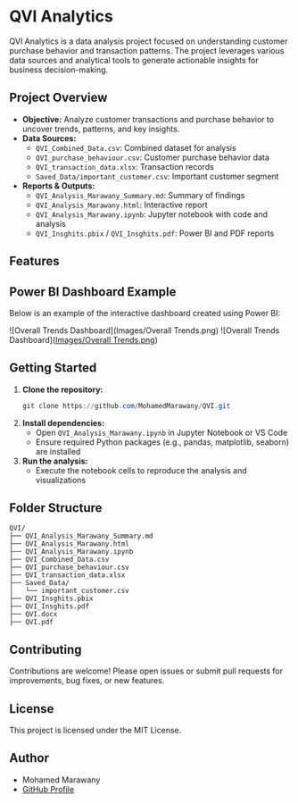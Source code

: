# QVI Analytics

QVI Analytics is a data analysis project focused on understanding customer purchase behavior and transaction patterns. The project leverages various data sources and analytical tools to generate actionable insights for business decision-making.

## Project Overview
- **Objective:** Analyze customer transactions and purchase behavior to uncover trends, patterns, and key insights.
- **Data Sources:**
  - `QVI_Combined_Data.csv`: Combined dataset for analysis
  - `QVI_purchase_behaviour.csv`: Customer purchase behavior data
  - `QVI_transaction_data.xlsx`: Transaction records
  - `Saved_Data/important_customer.csv`: Important customer segment
- **Reports & Outputs:**
  - `QVI_Analysis_Marawany_Summary.md`: Summary of findings
  - `QVI_Analysis_Marawany.html`: Interactive report
  - `QVI_Analysis_Marawany.ipynb`: Jupyter notebook with code and analysis
  - `QVI_Insghits.pbix` / `QVI_Insghits.pdf`: Power BI and PDF reports

## Features

## Power BI Dashboard Example
Below is an example of the interactive dashboard created using Power BI:

![Overall Trends Dashboard](Images/Overall Trends.png)
![Overall Trends Dashboard]([Images/Overall Trends.png](https://github.com/MohamedMarawany/QVI/blob/main/Images/Overall%20Trends.png
))


## Getting Started
1. **Clone the repository:**
   ```powershell
   git clone https://github.com/MohamedMarawany/QVI.git
   ```
2. **Install dependencies:**
   - Open `QVI_Analysis_Marawany.ipynb` in Jupyter Notebook or VS Code
   - Ensure required Python packages (e.g., pandas, matplotlib, seaborn) are installed
3. **Run the analysis:**
   - Execute the notebook cells to reproduce the analysis and visualizations

## Folder Structure
```
QVI/
├── QVI_Analysis_Marawany_Summary.md
├── QVI_Analysis_Marawany.html
├── QVI_Analysis_Marawany.ipynb
├── QVI_Combined_Data.csv
├── QVI_purchase_behaviour.csv
├── QVI_transaction_data.xlsx
├── Saved_Data/
│   └── important_customer.csv
├── QVI_Insghits.pbix
├── QVI_Insghits.pdf
├── QVI.docx
├── QVI.pdf
```

## Contributing
Contributions are welcome! Please open issues or submit pull requests for improvements, bug fixes, or new features.

## License
This project is licensed under the MIT License.

## Author
- Mohamed Marawany
- [GitHub Profile](https://github.com/MohamedMarawany)
